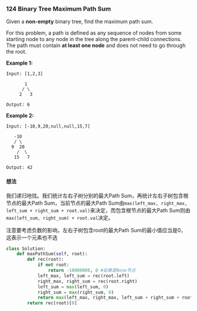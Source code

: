 ### 124 Binary Tree Maximum Path Sum

Given a **non-empty** binary tree, find the maximum path sum.

For this problem, a path is defined as any sequence of nodes from some starting node to any node in the tree along the parent-child connections. The path must contain **at least one node** and does not need to go through the root.

**Example 1:**

```
Input: [1,2,3]

       1
      / \
     2   3

Output: 6
```

**Example 2:**

```
Input: [-10,9,20,null,null,15,7]

   -10
   / \
  9  20
    /  \
   15   7

Output: 42
```

#### 想法

我们递归地找。我们统计左右子树分别的最大Path Sum，再统计左右子树包含根节点的最大Path Sum，当前节点的最大Path Sum由`max(left_max, right_max, left_sum + right_sum + root.val)`来决定，而包含根节点的最大Path Sum则由`max(left_sum, right_sum) + root.val`决定。

注意要考虑负数的影响，左右子树包含root的最大Path Sum的最小值应当是0，这表示一个元素也不选

```python
class Solution:
    def maxPathSum(self, root):
        def rec(root):
            if not root:
                return -10000000, 0 #如果是None节点
            left_max, left_sum = rec(root.left)
            right_max, right_sum = rec(root.right)
            left_sum = max(left_sum, 0)
            right_sum = max(right_sum, 0)
            return max(left_max, right_max, left_sum + right_sum + root.val), max(left_sum, right_sum) + root.val
        return rec(root)[0]
```

